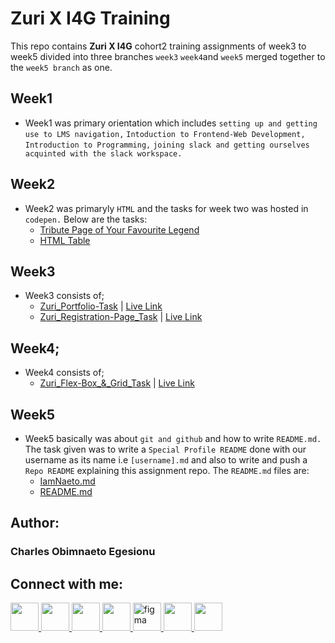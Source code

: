 # Zuri X I4G Training 

This repo contains **Zuri X I4G** cohort2 training assignments of week3 to week5 divided into three branches ``week3`` ``week4``and  ``week5`` merged together to the ```week5 branch``` as one.

## Week1
- Week1 was primary orientation which includes ```setting up and getting use to LMS navigation,``` ```Intoduction to Frontend-Web Development,``` ```Introduction to Programming,``` ```joining slack and getting ourselves acquinted with the slack workspace.``` 

## Week2
- Week2 was primaryly ```HTML``` and the tasks for week two was hosted in ```codepen.``` Below are the tasks:
  - [Tribute Page of Your Favourite Legend](https://codepen.io/iamnaeto/pen/KKRxyGy)
  - [HTML Table](https://codepen.io/iamnaeto/pen/MWGBazz)

## Week3
- Week3 consists of;
  - [Zuri_Portfolio-Task](https://github.com/IamNaeto/assignments/tree/Week5/Zuri_Portfolio-Task) | [Live Link](https://zuriportfolio-task.iamnaeto.repl.co/)
  - [Zuri_Registration-Page_Task](https://github.com/IamNaeto/assignments/tree/Week5/Zuri_Registration-Page_Task) | [Live Link](https://zuri-registrationform-task.iamnaeto.repl.co/)

## Week4;
- Week4 consists of;
  - [Zuri_Flex-Box_&_Grid_Task](https://github.com/IamNaeto/assignments/tree/Week5/Zuri_Flex-Box_%26_Grid_Task) | [Live Link](https://zuriflex-boxandgridtask.iamnaeto.repl.co/)

## Week5 
- Week5 basically was about ```git and github``` and how to write ```README.md.``` The task given was to write a ```Special Profile README``` done with our username as its name i.e ```[username].md``` and also to write and push a ```Repo README``` explaining this assignment repo. The ```README.md``` files are:
  - [IamNaeto.md](https://github.com/IamNaeto/IamNaeto)
  - [README.md](https://github.com/IamNaeto/assignments/blob/week3/README.md)

## Author:
### Charles Obimnaeto Egesionu

## Connect with me: ##

<a href="https://linkedin.com/in/charles-obimnaetochukwu-egesionu/">
<img src="https://cdn.jsdelivr.net/gh/devicons/devicon/icons/linkedin/linkedin-original.svg" width="45" height="45"/>
</a>

<a href="https://twitter.com/naetocharlie/">
<img src="https://cdn.jsdelivr.net/gh/devicons/devicon/icons/twitter/twitter-original.svg" width="45" height="45"/>
</a>

<a href="https://www.instagram.com/iam_naetocharlie/">
<img src="https://upload.wikimedia.org/wikipedia/commons/thumb/9/96/Instagram.svg/512px-Instagram.svg.png?20170725025253" width="45" height="45"/>
</a>

<a href="https://stackoverflow.com/users/20085737/iamnaeto">
 <img src="https://upload.wikimedia.org/wikipedia/commons/thumb/e/ef/Stack_Overflow_icon.svg/512px-Stack_Overflow_icon.svg.png?20190716190036" width="45" height="45"/>
</a>

<a href="https://www.figma.com/@iamnaeto">
 <img src="https://cdn.jsdelivr.net/gh/devicons/devicon/icons/figma/figma-original.svg" alt="figma" width="45" height="45"/>
</a>

<a href="https://replit.com/@IamNaeto">
 <img src="https://upload.wikimedia.org/wikipedia/commons/thumb/b/b2/Repl.it_logo.svg/512px-Repl.it_logo.svg.png?20190414162605" width="45" height="45"/>
</a>

<a href="https://codepen.io/iamnaeto/">
 <img src="https://cdn.jsdelivr.net/gh/devicons/devicon/icons/codepen/codepen-plain.svg" width="45" height="45"/>
</a>


